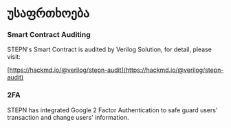 # უსაფრთხოება

### Smart Contract Auditing

STEPN's Smart Contract is audited by Verilog Solution, for detail, please visit:

[https://hackmd.io/@verilog/stepn-audit](https://hackmd.io/@verilog/stepn-audit)



### 2FA

STEPN has integrated Google 2 Factor Authentication to safe guard users' transaction and change users' information.&#x20;
